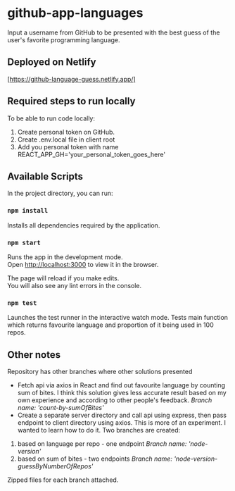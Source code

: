 # github-app-languages
Input a username from GitHub to be presented with the best guess of the user's favorite programming language.

## Deployed on Netlify
[https://github-language-guess.netlify.app/]

## Required steps to run locally

To be able to run code locally: 
1. Create personal token on GitHub. 
2. Create .env.local file in client root
3. Add you personal token with name REACT_APP_GH='your_personal_token_goes_here'


## Available Scripts 

In the project directory, you can run:

### `npm install`

Installs all dependencies required by the application.

### `npm start`

Runs the app in the development mode.\
Open [http://localhost:3000](http://localhost:3000) to view it in the browser.

The page will reload if you make edits.\
You will also see any lint errors in the console.

### `npm test`

Launches the test runner in the interactive watch mode.
Tests main function which returns favourite language and proportion of it being used in 100 repos.

## Other notes

Repository has other branches where other solutions presented
- Fetch api via axios in React and find out favourite language by counting sum of bites. I think this solution gives less accurate result based on my own experience and according to other people's feedback.
*Branch name: 'count-by-sumOfBites'*
- Create a separate server directory and call api using express, then pass endpoint to client directory using axios. This is more of an experiment. I wanted to learn how to do it. 
Two branches are created: 
1. based on language per repo - one endpoint *Branch name: 'node-version'*
2. based on sum of bites - two endpoints *Branch name: 'node-version-guessByNumberOfRepos'*

Zipped files for each branch attached.